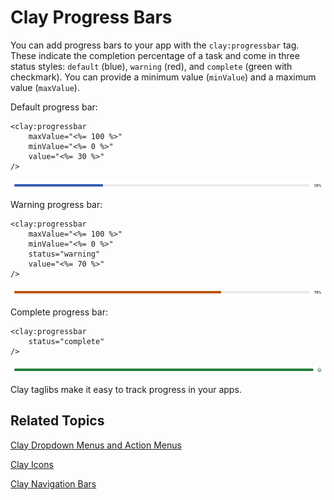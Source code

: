 # Clay Progress Bars [](id=clay-progress-bars)

You can add progress bars to your app with the `clay:progressbar` tag. These 
indicate the completion percentage of a task and come in three status styles: 
`default` (blue), `warning` (red), and `complete` (green with checkmark). You 
can provide a minimum value (`minValue`) and a maximum value (`maxValue`). 

Default progress bar:

    <clay:progressbar 
        maxValue="<%= 100 %>" 
        minValue="<%= 0 %>" 
        value="<%= 30 %>" 
    />

![Figure 1: You can include progress bars in your apps.](../../../images/clay-taglib-progress-bar.png)

Warning progress bar:

    <clay:progressbar 
        maxValue="<%= 100 %>" 
        minValue="<%= 0 %>" 
        status="warning" 
        value="<%= 70 %>" 
    />

![Figure 2: warning progress bars indicate that the progress has not completed due to an error.](../../../images/clay-taglib-progress-bar-warning.png)

Complete progress bar:

    <clay:progressbar 
        status="complete" 
    />
    
![Figure 3: The complete progress bar indicates the progress is complete.](../../../images/clay-taglib-progress-bar-complete.png)

Clay taglibs make it easy to track progress in your apps.

## Related Topics [](id=related-topics)

[Clay Dropdown Menus and Action Menus](/develop/tutorials/-/knowledge_base/7-1/clay-dropdown-menus-and-action-menus)

[Clay Icons](/develop/tutorials/-/knowledge_base/7-1/clay-icons)

[Clay Navigation Bars](/develop/tutorials/-/knowledge_base/7-1/clay-navigation-bars)
